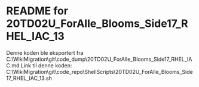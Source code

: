 # README for 20TD02U_ForAlle_Blooms_Side17_RHEL_IAC_13
Denne koden ble eksportert fra C:\WikiMigration\git\code_dump\20TD02U_ForAlle_Blooms_Side17_RHEL_IAC.md
Link til denne koden: C:\WikiMigration\git\code_repo\ShellScripts\20TD02U_ForAlle_Blooms_Side17_RHEL_IAC_13.sh
